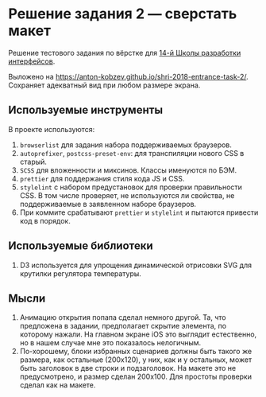 # Решение задания 2 — сверстать макет

Решение тестового задания по вёрстке для [14-й Школы разработки интерфейсов](https://academy.yandex.ru/events/frontend/shri_msk-2018-2).

Выложено на https://anton-kobzev.github.io/shri-2018-entrance-task-2/.
Сохраняет адекватный вид при любом размере экрана.

## Используемые инструменты

В проекте используются:

1. `browserlist` для задания набора поддерживаемых браузеров.
2. `autoprefixer`, `postcss-preset-env`: для транспиляции нового CSS в старый.
3. `SCSS` для вложенности и миксинов. Классы именуются по БЭМ.
4. `prettier` для поддержания стиля кода JS и CSS.
5. `stylelint` с набором предустановок для проверки правильности CSS. В том числе проверяет, не используются ли свойства,
   не поддерживаемые в заявленном наборе браузеров.
6. При коммите срабатывают `prettier` и `stylelint` и пытаются привести код в порядок.

## Используемые библиотеки

1. D3 используется для упрощения динамической отрисовки SVG для крутилки регулятора температуры.

## Мысли

1. Анимацию открытия попапа сделал немного другой. Та, что предложена в задании, предполагает скрытие элемента, по которому
   нажали. На главном экране iOS это выглядит естественно, но в нашем случае мне это показалось нелогичным.
2. По-хорошему, блоки избранных сценариев должны быть такого же размера, как остальные (200x120), у них, как и у остальных,
   может быть заголовок в две строки и подзаголовок. На макете это не предусмотрено, и размер сделан 200x100. Для простоты
   проверки сделал как на макете.
